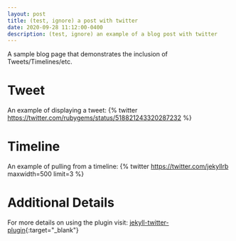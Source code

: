 ```yaml
---
layout: post
title: (test, ignore) a post with twitter
date: 2020-09-28 11:12:00-0400
description: (test, ignore) an example of a blog post with twitter
---
```

A sample blog page that demonstrates the inclusion of Tweets/Timelines/etc.

# Tweet
An example of displaying a tweet:
{% twitter https://twitter.com/rubygems/status/518821243320287232 %}

# Timeline
An example of pulling from a timeline:
{% twitter https://twitter.com/jekyllrb maxwidth=500 limit=3 %}

# Additional Details
For more details on using the plugin visit: [jekyll-twitter-plugin](https://github.com/rob-murray/jekyll-twitter-plugin){:target="\_blank"}
